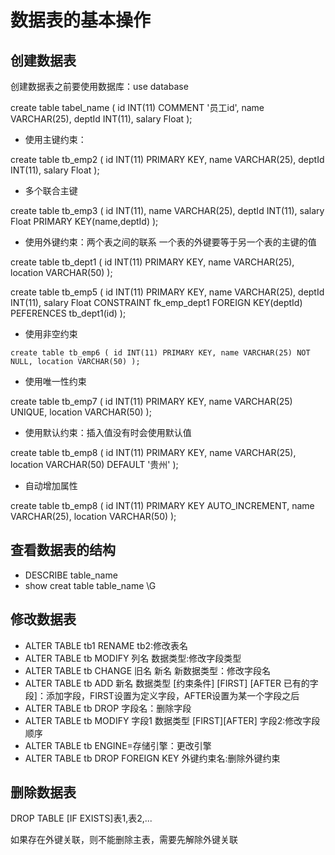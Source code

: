 # 数据表的基本操作

## 创建数据表
创建数据表之前要使用数据库：use database

create table tabel_name
(
id INT(11) COMMENT '员工id',
name VARCHAR(25),
deptId INT(11),
salary Float
);

* 使用主键约束：

create table tb_emp2
(
id INT(11) PRIMARY KEY,
name VARCHAR(25),
deptId INT(11),
salary Float
);

* 多个联合主键

create table tb_emp3
(
id INT(11),
name VARCHAR(25),
deptId INT(11),
salary Float
PRIMARY KEY(name,deptId)
);

* 使用外键约束：两个表之间的联系
一个表的外键要等于另一个表的主键的值

create table tb_dept1
(
id INT(11) PRIMARY KEY,
name VARCHAR(25),
location VARCHAR(50)
);

create table tb_emp5
(
id INT(11) PRIMARY KEY,
name VARCHAR(25),
deptId INT(11),
salary Float
CONSTRAINT fk_emp_dept1 FOREIGN KEY(deptId)  PEFERENCES tb_dept1(id)
);

* 使用非空约束

`create table tb_emp6
(
id INT(11) PRIMARY KEY,
name VARCHAR(25) NOT NULL,
location VARCHAR(50)
);`

* 使用唯一性约束

create table tb_emp7
(
id INT(11) PRIMARY KEY,
name VARCHAR(25) UNIQUE,
location VARCHAR(50)
);

* 使用默认约束：插入值没有时会使用默认值

create table tb_emp8
(
id INT(11) PRIMARY KEY,
name VARCHAR(25),
location VARCHAR(50) DEFAULT '贵州'
);

* 自动增加属性

create table tb_emp8
(
id INT(11) PRIMARY KEY AUTO_INCREMENT,
name VARCHAR(25),
location VARCHAR(50)
);

## 查看数据表的结构
* DESCRIBE table_name
* show creat table table_name \G

## 修改数据表
* ALTER TABLE tb1 RENAME tb2:修改表名 
* ALTER TABLE tb MODIFY 列名 数据类型:修改字段类型
* ALTER TABLE tb CHANGE 旧名 新名 新数据类型：修改字段名
* ALTER TABLE tb ADD 新名 数据类型 [约束条件] [FIRST] [AFTER 已有的字段]：添加字段，FIRST设置为定义字段，AFTER设置为某一个字段之后
* ALTER TABLE tb DROP 字段名：删除字段
* ALTER TABLE tb MODIFY 字段1 数据类型 [FIRST][AFTER] 字段2:修改字段顺序
* ALTER TABLE tb ENGINE=存储引擎：更改引擎
* ALTER TABLE tb DROP FOREIGN KEY 外键约束名:删除外键约束

## 删除数据表
DROP TABLE [IF EXISTS]表1,表2,...

如果存在外键关联，则不能删除主表，需要先解除外键关联
